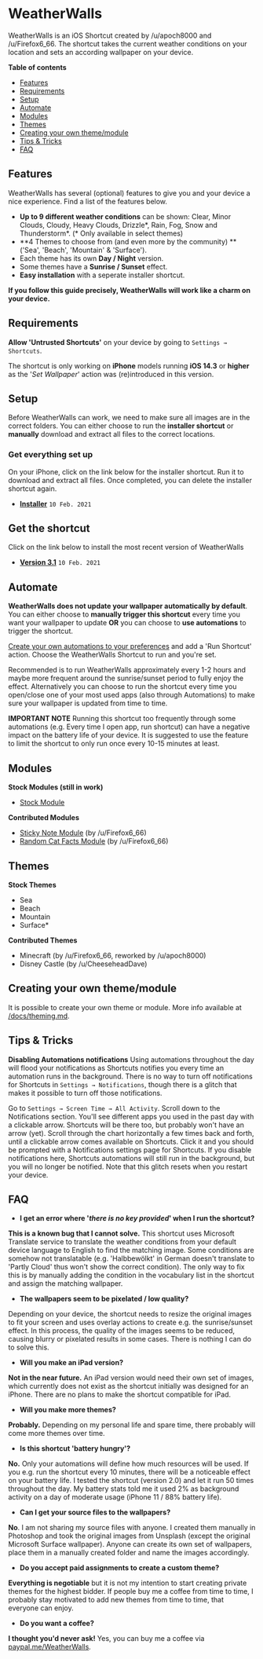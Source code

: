 # WeatherWalls

WeatherWalls is an iOS Shortcut created by /u/apoch8000 and /u/Firefox6_66. The shortcut takes the current weather conditions on your location and sets an according wallpaper on your device.

**Table of contents**
* [Features](#features)
* [Requirements](#requirements)
* [Setup](#setup)
* [Automate](#automate)
* [Modules](#modules)
* [Themes](#themes)
* [Creating your own theme/module](../main/docs/theming.md)
* [Tips & Tricks](#tips--tricks)
* [FAQ](#faq)

## Features
WeatherWalls has several (optional) features to give you and your device a nice experience. Find a list of the features below.
- **Up to 9 different weather conditions** can be shown: Clear, Minor Clouds, Cloudy, Heavy Clouds, Drizzle*, Rain, Fog, Snow and Thunderstorm*. (* Only available in select themes)
- **4 Themes to choose from (and even more by the community) ** ('Sea', 'Beach', 'Mountain' & 'Surface'). 
- Each theme has its own **Day / Night** version.
- Some themes have a **Sunrise / Sunset** effect.
- **Easy installation** with a seperate installer shortcut. 

**If you follow this guide precisely, WeatherWalls will work like a charm on your device.**

## Requirements

**Allow 'Untrusted Shortcuts'** on your device by going to `Settings → Shortcuts`.

The shortcut is only working on **iPhone** models running **iOS 14.3** or **higher** as the '*Set Wallpaper*' action was (re)introduced in this version.

## Setup

Before WeatherWalls can work, we need to make sure all images are in the correct folders. You can either choose to run the **installer shortcut** or **manually** download and extract all files to the correct locations.

### Get everything set up ###
On your iPhone, click on the link below for the installer shortcut. Run it to download and extract all files. Once completed, you can delete the installer shortcut again.
* **[Installer](https://www.icloud.com/shortcuts/078b04d5fe8b41cd8056d511cd803097)** `10 Feb. 2021`

## Get the shortcut
Click on the link below to install the most recent version of WeatherWalls
* **[Version 3.1](https://www.icloud.com/shortcuts/12767a351e134a8eab3dca5a8198b397)** `10 Feb. 2021`

## Automate

**WeatherWalls does not update your wallpaper automatically by default**. You can either choose to **manually trigger this shortcut** every time you want your wallpaper to update **OR** you can choose to **use automations** to trigger the shortcut.

[Create your own automations to your preferences](https://support.apple.com/guide/shortcuts/create-a-new-personal-automation-apdfbdbd7123/ios) and add a 'Run Shortcut' action. Choose the WeatherWalls Shortcut to run and you're set.

Recommended is to run WeatherWalls approximately every 1-2 hours and maybe more frequent around the sunrise/sunset period to fully enjoy the effect. Alternatively you can choose to run the shortcut every time you open/close one of your most used apps (also through Automations) to make sure your wallpaper is updated from time to time. 

**IMPORTANT NOTE** 
Running this shortcut too frequently through some automations (e.g. Every time I open app, run shortcut) can have a negative impact on the battery life of your device. It is suggested to use the feature to limit the shortcut to only run once every 10-15 minutes at least. 

## Modules

**Stock Modules (still in work)**
- [Stock Module](https://www.icloud.com/shortcuts/a36ff1f0c89647f7b5bd8a7b93185b90)

**Contributed Modules**
- [Sticky Note Module](https://www.icloud.com/shortcuts/0d0e33cd06cf4fd3bb58c0a8972a7263) (by /u/Firefox6_66)
- [Random Cat Facts Module](https://www.icloud.com/shortcuts/a51a641f2b6540e7bbee3d7bc9e1fc96) (by /u/Firefox6_66)

## Themes

**Stock Themes**
- Sea
- Beach
- Mountain
- Surface*

**Contributed Themes**
- Minecraft (by /u/Firefox6_66, reworked by /u/apoch8000)
- Disney Castle (by /u/CheeseheadDave)

## Creating your own theme/module
It is possible to create your own theme or module. More info available at [/docs/theming.md](../main/docs/theming.md).

## Tips & Tricks

**Disabling Automations notifications**
Using automations throughout the day will flood your notifications as Shortcuts notifies you every time an automation runs in the background. There is no way to turn off notifications for Shortcuts in `Settings → Notifications`, though there is a glitch that makes it possible to turn off those notifications.

Go to `Settings → Screen Time → All Activity`. Scroll down to the Notifications section. You'll see different apps you used in the past day with a clickable arrow. Shortcuts will be there too, but probably won't have an arrow (yet). Scroll through the chart horizontally a few times back and forth, until a clickable arrow comes available on Shortcuts. Click it and you should be prompted with a Notifications settings page for Shortcuts. If you disable notifications here, Shortcuts automations will still run in the background, but you will no longer be notified. Note that this glitch resets when you restart your device.

## FAQ

- **I get an error where '*there is no key provided*' when I run the shortcut?**

**This is a known bug that I cannot solve.** This shortcut uses Microsoft Translate service to translate the weather conditions from your default device language to English to find the matching image. Some conditions are somehow not translatable (e.g. 'Halbbewölkt' in German doesn't translate to 'Partly Cloud' thus won't show the correct condition). 
The only way to fix this is by manually adding the condition in the vocabulary list in the shortcut and assign the matching wallpaper.

- **The wallpapers seem to be pixelated / low quality?**

Depending on your device, the shortcut needs to resize the original images to fit your screen and uses overlay actions to create e.g. the sunrise/sunset effect. In this process, the quality of the images seems to be reduced, causing blurry or pixelated results in some cases. There is nothing I can do to solve this.

- **Will you make an iPad version?**

**Not in the near future.** An iPad version would need their own set of images, which currently does not exist as the shortcut initially was designed for an iPhone. There are no plans to make the shortcut compatible for iPad.

- **Will you make more themes?**

**Probably.** Depending on my personal life and spare time, there probably will come more themes over time.

- **Is this shortcut 'battery hungry'?**

**No.** Only your automations will define how much resources will be used. If you e.g. run the shortcut every 10 minutes, there will be a noticeable effect on your battery life. I tested the shortcut (version 2.0) and let it run 50 times throughout the day. My battery stats told me it used 2% as background activity on a day of moderate usage (iPhone 11 / 88% battery life).

- **Can I get your source files to the wallpapers?**

**No**. I am not sharing my source files with anyone. I created them manually in Photoshop and took the original images from Unsplash (except the original Microsoft Surface wallpaper). Anyone can create its own set of wallpapers, place them in a manually created folder and name the images accordingly.

- **Do you accept paid assignments to create a custom theme?**

**Everything is negotiable** but it is not my intention to start creating private themes for the highest bidder. If people buy me a coffee from time to time, I probably stay motivated to add new themes from time to time, that everyone can enjoy.

- **Do you want a coffee?**

**I thought you'd never ask!** Yes, you can buy me a coffee via [paypal.me/WeatherWalls](http://paypal.me/WeatherWalls).


